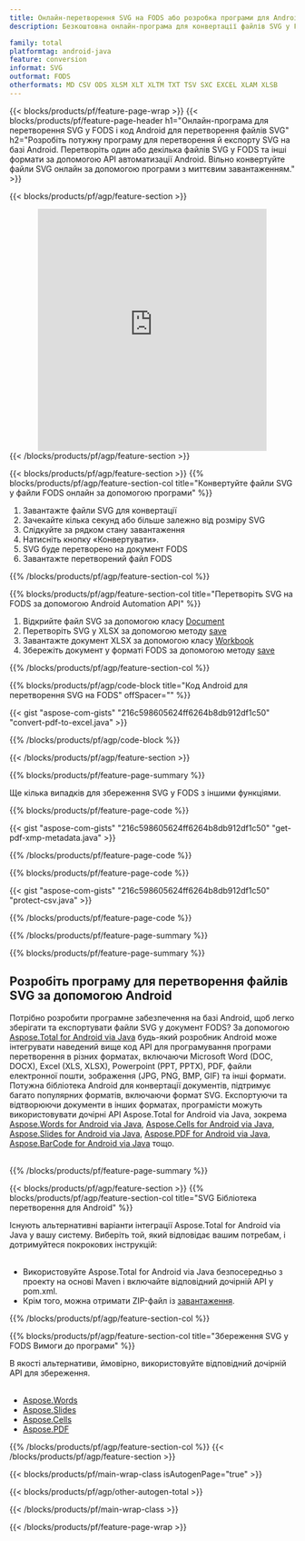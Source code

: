 ```yaml
---
title: Онлайн-перетворення SVG на FODS або розробка програми для Android для перетворення файлів SVG
description: Безкоштовна онлайн-програма для конвертації файлів SVG у FODS. Код бібліотеки перетворення Android для документів SVG.  

family: total
platformtag: android-java
feature: conversion
informat: SVG
outformat: FODS
otherformats: MD CSV ODS XLSM XLT XLTM TXT TSV SXC EXCEL XLAM XLSB
---
```

{{< blocks/products/pf/feature-page-wrap >}}
{{< blocks/products/pf/feature-page-header h1="Онлайн-програма для перетворення SVG у FODS і код Android для перетворення файлів SVG" h2="Розробіть потужну програму для перетворення й експорту SVG на базі Android.  Перетворіть один або декілька файлів SVG у FODS та інші формати за допомогою API автоматизації Android. Вільно конвертуйте файли SVG онлайн за допомогою програми з миттєвим завантаженням." >}}


{{< blocks/products/pf/agp/feature-section >}}

<div class="container-fluid agp-content bg-white aboutfile box-1 vh100 section nopbtm">
<div class=container>
<div class=row>
<div class="demobox tc col-md-12 padding-0" align="center">

<iframe title="Безкоштовний онлайн-додаток для перетворення SVG на FODS" style="border: none; height: 426px;" scrolling="no" src="https://total-conversion-app-65z5r2lp.k8s.dynabic.com/?to=fods&from=svg" id="child-iframe" width="80%"></iframe>

</div></div>
</div></div>
{{< /blocks/products/pf/agp/feature-section >}}


{{< blocks/products/pf/agp/feature-section >}}
{{% blocks/products/pf/agp/feature-section-col title="Конвертуйте файли SVG у файли FODS онлайн за допомогою програми" %}}

1. Завантажте файли SVG для конвертації
1. Зачекайте кілька секунд або більше залежно від розміру SVG
1. Слідкуйте за рядком стану завантаження
1. Натисніть кнопку «Конвертувати».
1. SVG буде перетворено на документ FODS
1. Завантажте перетворений файл FODS

{{% /blocks/products/pf/agp/feature-section-col %}}

{{% blocks/products/pf/agp/feature-section-col title="Перетворіть SVG на FODS за допомогою Android Automation API" %}}


1. Відкрийте файл SVG за допомогою класу [Document](https://reference.aspose.com/pdf/java/com.aspose.pdf/Document)
2. Перетворіть SVG у XLSX за допомогою методу [save](https://reference.aspose.com/pdf/java/com.aspose.pdf/Document#save-java.lang.String-com.aspose.pdf.SaveOptions-)
3. Завантажте документ XLSX за допомогою класу [Workbook](https://reference.aspose.com/cells/java/com.aspose.cells/Workbook)
4. Збережіть документ у форматі FODS за допомогою методу [save](https://reference.aspose.com/cells/java/com.aspose.cells/workbook#save(java.lang.String,%20com.aspose.cells.SaveOptions))



{{% /blocks/products/pf/agp/feature-section-col %}}

{{% blocks/products/pf/agp/code-block title="Код Android для перетворення SVG на FODS" offSpacer="" %}}

{{< gist "aspose-com-gists" "216c598605624ff6264b8db912df1c50" "convert-pdf-to-excel.java" >}}

{{% /blocks/products/pf/agp/code-block %}}

{{< /blocks/products/pf/agp/feature-section >}}

{{% blocks/products/pf/feature-page-summary %}}

Ще кілька випадків для збереження SVG у FODS з іншими функціями.

{{% blocks/products/pf/feature-page-code %}}
{{< gist "aspose-com-gists" "216c598605624ff6264b8db912df1c50" "get-pdf-xmp-metadata.java" >}}
{{% /blocks/products/pf/feature-page-code  %}}
{{% blocks/products/pf/feature-page-code %}}
{{< gist "aspose-com-gists" "216c598605624ff6264b8db912df1c50" "protect-csv.java" >}}
{{% /blocks/products/pf/feature-page-code  %}}


{{% /blocks/products/pf/feature-page-summary %}}

{{% blocks/products/pf/feature-page-summary %}}

<h2>Розробіть програму для перетворення файлів SVG за допомогою Android</h2>

Потрібно розробити програмне забезпечення на базі Android, щоб легко зберігати та експортувати файли SVG у документ FODS?  За допомогою [Aspose.Total for Android via Java](https://products.aspose.com/total/uk/android-java/) будь-який розробник Android може інтегрувати наведений вище код API для програмування програми перетворення в різних форматах, включаючи Microsoft Word (DOC, DOCX), Excel (XLS, XLSX), Powerpoint (PPT, PPTX), PDF, файли електронної пошти, зображення (JPG, PNG, BMP, GIF) та інші формати.  Потужна бібліотека Android для конвертації документів, підтримує багато популярних форматів, включаючи формат SVG.  Експортуючи та відтворюючи документи в інших форматах, програмісти можуть використовувати дочірні API Aspose.Total for Android via Java, зокрема [Aspose.Words for Android via Java](https://products.aspose.com/words/uk/android-java/), [Aspose.Cells for Android via Java](https://products.aspose.com/cells/uk/android-java/), [Aspose.Slides for Android via Java](https://products.aspose.com/slides/uk/android-java/), [Aspose.PDF for Android via Java](https://products.aspose.com/pdf/uk/android-java/), [Aspose.BarCode for Android via Java](https://products.aspose.com/barcode/uk/android-java/) тощо.<br /><br />

{{% /blocks/products/pf/feature-page-summary %}}

{{< blocks/products/pf/agp/feature-section >}}
{{% blocks/products/pf/agp/feature-section-col title="SVG Бібліотека перетворення для Android" %}}

Існують альтернативні варіанти інтеграції Aspose.Total for Android via Java у вашу систему.  Виберіть той, який відповідає вашим потребам, і дотримуйтеся покрокових інструкцій:<br /><br />

- Використовуйте Aspose.Total for Android via Java безпосередньо з проекту на основі Maven і включайте відповідний дочірній API у pom.xml.
- Крім того, можна отримати ZIP-файл із [завантаження](https://releases.aspose.com/total/android-java).

{{% /blocks/products/pf/agp/feature-section-col %}}

{{% blocks/products/pf/agp/feature-section-col title="Збереження SVG у FODS Вимоги до програми" %}}

В якості альтернативи, ймовірно, використовуйте відповідний дочірній API для збереження. <br /><br />

- [Aspose.Words](https://products.aspose.com/words/android-java/)
- [Aspose.Slides](https://products.aspose.com/slides/android-java/)
- [Aspose.Cells](https://products.aspose.com/cells/android-java/)
- [Aspose.PDF](https://products.aspose.com/pdf/android-java/)

{{% /blocks/products/pf/agp/feature-section-col %}}
{{< /blocks/products/pf/agp/feature-section >}}

{{< blocks/products/pf/main-wrap-class isAutogenPage="true" >}}

{{< blocks/products/pf/agp/other-autogen-total >}}

{{< /blocks/products/pf/main-wrap-class >}}

{{< /blocks/products/pf/feature-page-wrap >}}